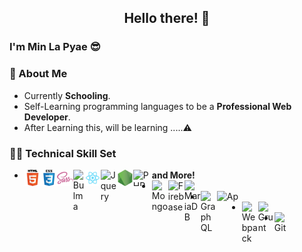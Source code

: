 <h2 align="center">Hello there! 👋</h2>
<h3>I'm <b>Min La Pyae</b> 😎 </h3>
<h3><b>🤗 About Me</b></h3>
<ul>
    <li>Currently <b>Schooling</b>.</li>
    <li>Self-Learning programming languages to be a <b> Professional Web Developer</b>.</li>
    <li>After Learning this, will be learning .....⚠️ </li>
</ul>
<h3><b>👨‍💻 Technical Skill Set</b></h3>
<ul>   
    <li> 
<img align="left" alt="HTML5" width="26px" src="https://raw.githubusercontent.com/github/explore/80688e429a7d4ef2fca1e82350fe8e3517d3494d/topics/html/html.png" style="max-width:100%;" />      
<img align="left" alt="CSS3" width="26px" src="https://raw.githubusercontent.com/github/explore/80688e429a7d4ef2fca1e82350fe8e3517d3494d/topics/css/css.png" style="max-width:100%;"> 
<img align="left" alt="Sass" width="26px" src="https://raw.githubusercontent.com/github/explore/80688e429a7d4ef2fca1e82350fe8e3517d3494d/topics/sass/sass.png" style="max-width:100%;"> 
<img align="left" alt="Bulma" width="18px" src="https://seeklogo.com/images/B/bulma-logo-45B5145BF4-seeklogo.com.png" style="max-width:100%;"> 
<img align="left" alt="React" width="26px" src="https://raw.githubusercontent.com/github/explore/80688e429a7d4ef2fca1e82350fe8e3517d3494d/topics/react/react.png" style="max-width:100%;"> 
<img align="left" alt="Jquery" width="26px" src="https://openjsf.org/wp-content/uploads/sites/84/2019/10/jquery-logo-vertical_large_square.png" style="max-width:100%;"> 
<img align="left" alt="Node.js" width="26px" src="https://raw.githubusercontent.com/github/explore/80688e429a7d4ef2fca1e82350fe8e3517d3494d/topics/nodejs/nodejs.png" style="max-width:100%;"> 
<img align="left" alt="PHP" width="30px" height="26px"  src="https://www.php.net/images/logos/new-php-logo.svg" style="max-width:100%;"> <b>and More!</b> 
    </li>    
    <li>
        <img align="left" alt="Mongo" width="26px"  src="https://dwglogo.com/wp-content/uploads/2017/12/MongoDB_logo_01.png" style="max-width:100%;" >
        <img align="left" alt="Firebase" width="26px"  src="https://img.icons8.com/color/452/firebase.png" style="max-width:100%;" > <img align="left" alt="MariaDB" width="26px"  src="https://mariadb.com/wp-content/uploads/2019/11/mariadb-logo-vert_blue-transparent.png" style="max-width:100%;" > </li>
    <li> 
<img align="left" alt="GraphQL" width="26px"  src="https://banner2.cleanpng.com/20180415/ptq/kisspng-graphql-query-language-representational-state-tran-github-5ad35d73740d43.7369115215238014594754.jpg" style="max-width:100%;" >      
<img align="left" alt="Apollo" width="40px" height="20px"  src="https://d2eip9sf3oo6c2.cloudfront.net/tags/images/000/001/216/landscape/apollo-seeklogo.com_%281%29.png" style="max-width:100%;" > 
    </li>
    <li> 
<img align="left" alt="Webpack" width="26px"   src="https://raw.githubusercontent.com/webpack/media/master/logo/icon-square-big.png" style="max-width:100%;" > 
<img align="left" alt="Grunt" width="26px"   src="https://gruntjs.com/img/og.png" style="max-width:100%;" > 
    </li>
    <li>
<img align="left" alt="Git" width="26px"   src="https://seeklogo.com/images/G/github-logo-5F384D0265-seeklogo.com.png" style="max-width:100%;" > 
 </li>
</ul>
